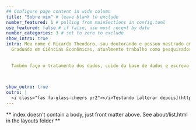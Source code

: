 ```yaml
---
## Configure page content in wide column
title: "Sobre mim" # leave blank to exclude
number_featured: 1 # pulling from mainSections in config.toml
use_featured: false # if false, use most recent by date
number_categories: 3 # set to zero to exclude
show_intro: true
intro: Meu nome é Ricardo Theodoro, sou doutorando e possuo mestrado em Controladoria e Contabilidade pela USP/FEA-RP. 
  Graduado em Ciências Econômicas, atualmente trabalho como pesquisador no Observatório do Cooperativismo da USP [(**OBSCOOP/USP**)](https://linktr.ee/obscoopusp), realizando pesquisas na área de **cooperativismo**, geralmente cooperativas de crédito ou agropecuárias, por uma visão econômica e contábil.
  
  
  Também faço o tratamento dos dados, cuido da base de dados e escrevo artigos. Para isso utilizo as linguagens **R**, **Python**, **SQL** e **LaTeX**.
  
  

show_outro: true
outro: |
  <i class="fas fa-glass-cheers pr2"></i>Testando [alterar depois](https://masalmon.eu/) !!
---
```


** index doesn't contain a body, just front matter above.
See about/list.html in the layouts folder **
